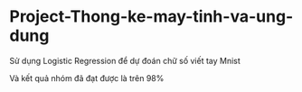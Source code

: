 # Project-Thong-ke-may-tinh-va-ung-dung
Sử dụng Logistic Regression để dự đoán chữ số viết tay Mnist

Và kết quả nhóm đã đạt được là trên 98%
